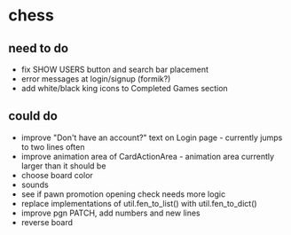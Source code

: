 # chess

## need to do
- fix SHOW USERS button and search bar placement
- error messages at login/signup (formik?)
- add white/black king icons to Completed Games section

## could do
- improve "Don't have an account?" text on Login page - currently jumps to two lines often
- improve animation area of CardActionArea - animation area currently larger than it should be
- choose board color
- sounds
- see if pawn promotion opening check needs more logic
- replace implementations of util.fen_to_list() with util.fen_to_dict()
- improve pgn PATCH, add numbers and new lines
- reverse board


